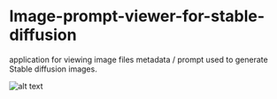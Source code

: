 # Image-prompt-viewer-for-stable-diffusion
application for viewing image files metadata / prompt used to generate Stable diffusion images.

![alt text](https://i.imgur.com/0HAUH2u.png)
